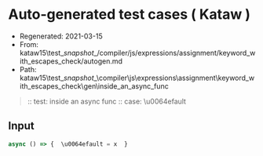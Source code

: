 # Auto-generated test cases ( Kataw )
- Regenerated: 2021-03-15
- From: kataw15\test\__snapshot__/compiler/js/expressions/assignment/keyword_with_escapes_check/autogen.md
- Path: kataw15\test\__snapshot__\compiler\js\expressions\assignment\keyword_with_escapes_check\gen\inside_an_async_func
> :: test: inside an async func
> :: case: \u0064efault
## Input

`````js
async () => {  \u0064efault = x  }
`````
